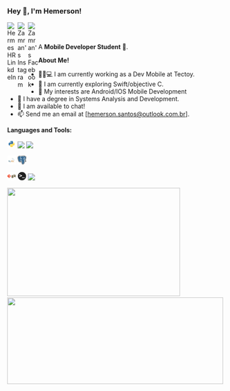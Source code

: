 <!-- <h3 title="hehehe"> Hi there! 👋</h3> -->

<!--

-->
<h3 title="hehehe"> Hey 👋, I'm Hemerson!</h3>

<a href="https://www.linkedin.com/in/hemerson-santos-a71366138/">
  <img align="left" alt="HermesHR LinkdeIn" width="24px" src="https://cdn-icons-png.flaticon.com/512/174/174857.png" />
</a>
<a href="https://www.instagram.com/hermeshr/">
  <img align="left" alt="Zamran's Instagram" width="24px" src="https://cdn-icons-png.flaticon.com/512/174/174855.png" />
</a>
<a href="https://www.facebook.com/hemerson.ricardo/">
  <img align="left" alt="Zamran's Facebook" width="24px" src="https://cdn-icons-png.flaticon.com/512/174/174848.png" />
</a>

<br />
<br />

A **Mobile Developer Student** 🚀.

**About Me!**

- 👨🏽💻 I am currently working as a Dev Mobile at Tectoy.
- 🌱 I am currently exploring Swift/objective C. 
- 🤔 My interests are Android/IOS Mobile Development
- 💼 I have a degree in Systems Analysis and Development.
- 💬 I am available to chat!
- 📫 Send me an email at [hemerson.santos@outlook.com.br].

**Languages and Tools:**  

<code><img height="20" src="https://raw.githubusercontent.com/github/explore/80688e429a7d4ef2fca1e82350fe8e3517d3494d/topics/python/python.png"></code>
<code><img height="20" src="https://raw.githubusercontent.com/UjwalKandi/UjwalKandi/changes-to-readme/svg/c-2975.svg"></code>
<code><img height="20" src="https://raw.githubusercontent.com/UjwalKandi/UjwalKandi/changes-to-readme/svg/java-4.svg"></code>

<code><img height="20" src="https://raw.githubusercontent.com/github/explore/80688e429a7d4ef2fca1e82350fe8e3517d3494d/topics/mysql/mysql.png"></code>
<code><img height="20" src="https://raw.githubusercontent.com/github/explore/80688e429a7d4ef2fca1e82350fe8e3517d3494d/topics/postgresql/postgresql.png"></code>

<code><img height="20" src="https://raw.githubusercontent.com/github/explore/80688e429a7d4ef2fca1e82350fe8e3517d3494d/topics/git/git.png"></code>
<code><img height="20" src="https://raw.githubusercontent.com/github/explore/80688e429a7d4ef2fca1e82350fe8e3517d3494d/topics/terminal/terminal.png"></code>
<code><img height="20" src="https://raw.githubusercontent.com/UjwalKandi/UjwalKandi/changes-to-readme/svg/visual-studio-code-1.svg"></code>

<div>
    <img width ="400cm" height="250cm" src="https://github-readme-stats.vercel.app/api/top-langs/?username=HermesHR&layout=compact&langs_count=16&theme=prussian"/>
    <img width = "500cm" height="200cm" src="https://github-readme-stats.vercel.app/api?username=HermesHR&show_icons=true&theme=prussian&include_all_commits=true&count_private=true"/>
</div>
